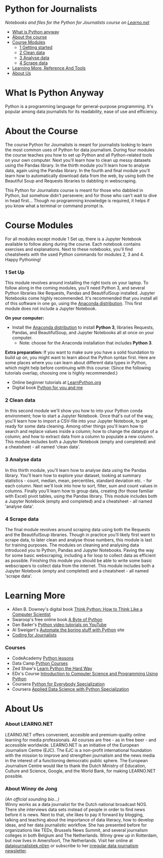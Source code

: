 Python for Journalists
======================
*Notebooks and files for the Python for Journalists course on [Learno.net](https://learno.net)*
  
* [What is Python anyway](#what-is-python-anyway)
* [About the course](#about-the-course)
* [Course Modules](#course-modules)
    * [1 Getting started](#set-up)
    * [2 Clean data](#clean-data)
    * [3 Analyse data](#analyse-data)
    * [4 Scrape data](#scrape-data)
* [Learning More, Reference And Tools](#learning-more-reference-and-tools)
* [About Us](#about-us)


What Is Python Anyway
===============================

Python is a programming language for general-purpose programming. It's popular among data journalists for its readability, ease of use and efficiency. 

About the Course
==================
The course Python for Journalists is meant for journalists looking to learn the most common uses of Python for data journalism. During four modules the course teaches you how to set up Python and all Python-related tools on your own computer. Next you'll learn how to clean up messy datasets using the Pandas library. In the thirth module you'll learn how to analyse data, again using the Pandas library. In the fourth and final module you'll learn how to automatically download data from the web, by using both the Beautiful Soup and Requests libraries to dabbling in webscraping. 

This Python for Journalists course is meant for those who dabbled in Python, but somehow didn't persevere; and for those who can't wait to dive in head first... Though no programming knowledge is required, it helps if you know what a terminal or command prompt is.


Course Modules
===============

For all modules except module 1 Set up, there is a Jupyter Notebook available to follow along during the course. Each notebook contains exercises and explanations. Next to these notebooks, you'll find cheatsheets with the used Python commands for modules 2, 3 and 4. Happy Pythoning!

### 1 Set Up

This module revolves around installing the right tools on your laptop. To follow along in the coming modules, you'll need Python 3, and several Python libraries like Requests, Pandas and BeautifulSoup installed. Jupyter Notebooks come highly recommended. It's recommended that you install all of this software in one go, using the [Anaconda distribution](https://anaconda.org/). This first module does not include a Jupyter Notebook.

**On your computer:**

* Install the [Anaconda distribution](https://www.anaconda.com/download/#macos) to install **Python 3**, libraries Requests, Pandas, and BeautifulSoup, and Jupyter Notebooks all at once on your computer. 
  * Note: choose for the Anaconda installation that includes **Python 3**.
  
**Extra preparation:**
If you want to make sure you have a solid foundation to build up on, you might want to learn about the Python syntax first. Here are some places where you can learn about different data types in Python, which might help before continuing with this course: (Since the following tutorials overlap, choosing one is highly recommended.)
* Online beginner tutorials at [LearnPython.org](https://www.learnpython.org/)
* Digital book [Python for you and me](https://pymbook.readthedocs.io/en/py3/)

### 2 Clean data

In this second module we'll show you how to into your Python conda environment; how to start a Jupyter Notebook. Once that's out of the way, you'll learn how to import a CSV-file into your Jupyter Notebook, to get ready for some data cleaning. Among other things you'll learn how to search and replace values inside a column; how to change the datatype of a column; and how to extract data from a column to populate a new column. This module includes both a Jupyter Notebook (empty and completed) and a cheatsheet - all named 'clean data'.

### 3 Analyse data

In this thirth module, you'll learn how to analyse data using the Pandas library. You'll learn how to explore your dataset, looking at summary statistics - count, median, mean, percentiles, standard deviation etc. - for each column. Next we'll look into how to sort, filter, sum and count values in columns. Finally you'll learn how to group data, creating (for those familiar with Excel) pivot tables, using the Pandas library. This module includes both a Jupyter Notebook (empty and completed) and a cheatsheet - all named 'analyse data'. 


### 4 Scrape data

The final module revolves around scraping data using both the Requests and the BeautifulSoup libraries. Though in practice you'll likely first want to scrape data, to later clean and analyse those numbers, this module is last for training purposes. The modules on cleaning and analysing data introduced you to Python, Pandas and Jupyter Notebooks. Paving the way for some basic webscraping, including a for loop to collect data as efficient as possible. Finishing this module you should be able to write some basic webscrapers to collect data from the internet. This module includes both a Jupyter Notebook (empty and completed) and a cheatsheet - all named 'scrape data'. 

Learning More
=================

* Allen B. Downey's digital book [Think Python: How to Think Like a Computer Scientist](http://greenteapress.com/thinkpython2/html/index.html)
* Swaroop's free online book [A Byte of Python](https://python.swaroopch.com/)
* Dan Bader's [Python video tutorials on YouTube](https://www.youtube.com/channel/UCI0vQvr9aFn27yR6Ej6n5UA)
* Al Sweigart's [Automate the boring stuff with Python](https://automatetheboringstuff.com/) site
* [Coding for Journalists](https://coding-for-journalists.readthedocs.io/en/latest/)

### Courses
* CodeAcademy [Python lessons](https://www.codecademy.com/tracks/python)
* Data Camp [Python Courses](https://www.datacamp.com/courses/tech:python)
* Zed Shaw's [Learn Python the Hard Way](https://learnpythonthehardway.org/)
* EDx's Course [Introduction to Computer Science and Programming Using Python](https://www.edx.org/course/introduction-computer-science-mitx-6-00-1x-11)
* Coursera [Python for Everybody Specialization](https://www.coursera.org/specializations/python)
* Coursera [Applied Data Science with Python Specialization](https://www.coursera.org/specializations/data-science-python)

About Us
========

### About LEARNO.NET 
LEARNO.NET offers convenient, accesible and premium-quality online learning for media professionals. All courses are free - as in free beer - and accessible worldwide. LEARNO.NET is an initiative of the European Journalism Centre (EJC). The EJC is a non-profit international foundation with the mission to improve and strengthen journalism and the news media in the interest of a functioning democratic public sphere. The European Journalism Centre would like to thank the Dutch Ministry of Education, Culture and Science, Google, and the World Bank, for making LEARNO.NET possible.

### About Winny de Jong
*(An official sounding bio...)*  
Winny works as a data journalist for the Dutch national broadcast NOS. There she interviews data sets instead of people in order to find news before it is news. Next to that, she likes to pay it forward by blogging, talking and teaching about the importance of data literacy, how to develop ideas, and her data journalistic workflow. She has presented before for organizations like TEDx, Brussels News Summit, and several journalism colleges in both Belgium and The Netherlands. Winny grew up in Rotterdam, but now lives in Amersfoort, The Netherlands. Visit her online at [datajournalistiek.nl/en](https://datajournalistiek.nl/en) or subscribe to her [irregular data journalism newsletter](https://datajournalistiek.nl/en/newsletter/).
